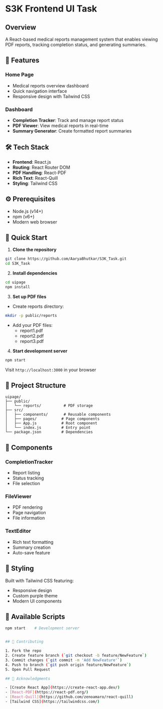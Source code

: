 # S3K Frontend UI Task

## Overview
A React-based medical reports management system that enables viewing PDF reports, tracking completion status, and generating summaries.

## 🚀 Features

### Home Page
- Medical reports overview dashboard
- Quick navigation interface
- Responsive design with Tailwind CSS

### Dashboard
- **Completion Tracker**: Track and manage report status
- **PDF Viewer**: View medical reports in real-time
- **Summary Generator**: Create formatted report summaries

## 🛠 Tech Stack

- **Frontend**: React.js
- **Routing**: React Router DOM
- **PDF Handling**: React-PDF
- **Rich Text**: React-Quill
- **Styling**: Tailwind CSS

## ⚙️ Prerequisites

- Node.js (v14+)
- npm (v6+)
- Modern web browser

## 🚀 Quick Start

1. **Clone the repository**
```bash
git clone https://github.com/AaryaBhutkar/S3K_Task.git
cd S3K_Task
```

2. **Install dependencies**
```bash
cd uipage
npm install
```

3. **Set up PDF files**
- Create reports directory:
```bash
mkdir -p public/reports
```
- Add your PDF files:
  - report1.pdf
  - report2.pdf
  - report3.pdf

4. **Start development server**
```bash
npm start
```

Visit `http://localhost:3000` in your browser

## 📁 Project Structure

```
uipage/
├── public/
│   └── reports/          # PDF storage
├── src/
│   ├── components/       # Reusable components
│   ├── pages/           # Page components
│   ├── App.js           # Root component
│   └── index.js         # Entry point
└── package.json         # Dependencies
```

## 🧩 Components

### CompletionTracker
- Report listing
- Status tracking
- File selection

### FileViewer
- PDF rendering
- Page navigation
- File information

### TextEditor
- Rich text formatting
- Summary creation
- Auto-save feature

## 🎨 Styling

Built with Tailwind CSS featuring:
- Responsive design
- Custom purple theme
- Modern UI components

## 📜 Available Scripts

```bash
npm start    # Development server


## 🤝 Contributing

1. Fork the repo
2. Create feature branch (`git checkout -b feature/NewFeature`)
3. Commit changes (`git commit -m 'Add NewFeature'`)
4. Push to branch (`git push origin feature/NewFeature`)
5. Open Pull Request

## 🙏 Acknowledgments

- [Create React App](https://create-react-app.dev/)
- [React-PDF](https://react-pdf.org/)
- [React-Quill](https://github.com/zenoamaro/react-quill)
- [Tailwind CSS](https://tailwindcss.com/)

